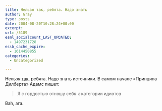 ```yaml
---
title: Нельзя так, ребята. Надо знать
author: Gray
type: posts
date: 2004-08-20T10:28:24+00:00
excerpt:
url: /5189
esml_socialcount_LAST_UPDATED:
  - 1497231728
essb_cache_expire:
  - 1614450855
categories:
  - Uncategorized

---
```








Нельзя <a href="http://nudnik.ru/20.08.2004/3/comments" target="_blank">так</a>, ребята. Надо знать источники. В самом начале &#171;Принципа Дилберта&#187; Адамс пишет:

> Я с гордостью отношу себя к категории идиотов

Bah, ага.